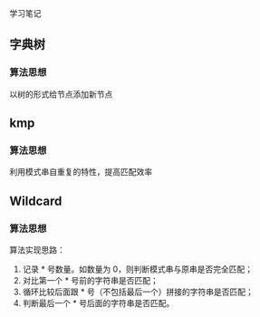 学习笔记
## 字典树
### 算法思想
以树的形式给节点添加新节点

## kmp
### 算法思想
利用模式串自重复的特性，提高匹配效率

## Wildcard
### 算法思想
算法实现思路：
1. 记录 * 号数量。如数量为 0，则判断模式串与原串是否完全匹配；
2. 对比第一个 * 号前的字符串是否匹配；
3. 循环比较后面跟 * 号（不包括最后一个）拼接的字符串是否匹配；
4. 判断最后一个 * 号后面的字符串是否匹配。
